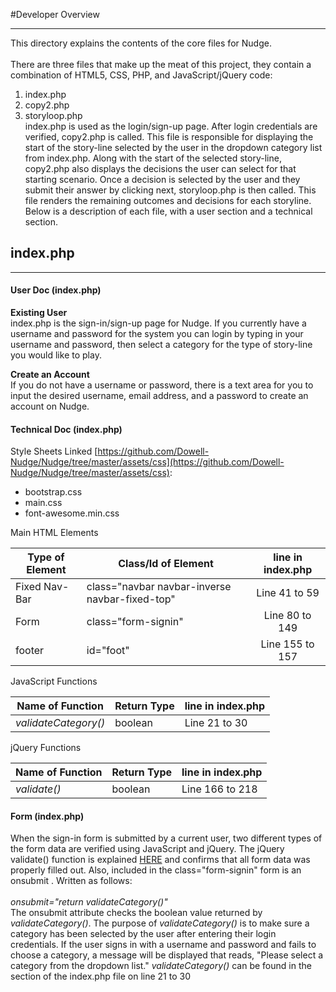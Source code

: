 #Developer Overview
***

This directory explains the contents of the core files for Nudge.      
<br> 
There are three files that make up the meat of this project, they contain a combination of HTML5, CSS, PHP, and JavaScript/jQuery code:           
1. index.php    
2. copy2.php     
3. storyloop.php     
index.php is used as the login/sign-up page. After login credentials are verified, copy2.php is called. This file is responsible for displaying the start of the story-line selected by the user in the dropdown category list from index.php. Along with the start of the selected story-line, copy2.php also displays the decisions the user can select for that starting scenario. Once a decision is selected by the user and they submit their answer by clicking next, storyloop.php is then called. This file renders the remaining outcomes and decisions for each storyline. Below is a description of each file, with a user section and a technical section.      

## index.php  
***

#### User Doc (index.php)

**Existing User**    
index.php is the sign-in/sign-up page for Nudge. If you currently have a username and password for the system you can login by typing in your username and password, then select a category for the type of story-line you
would like to play.     

**Create an Account**              
If you do not have a username or password, there is a text area for you to input the desired username, email address, and a password to create an account on Nudge.  

#### Technical Doc (index.php)

Style Sheets Linked [https://github.com/Dowell-Nudge/Nudge/tree/master/assets/css](https://github.com/Dowell-Nudge/Nudge/tree/master/assets/css):          
* bootstrap.css
* main.css
* font-awesome.min.css    

Main HTML Elements    

| Type of Element     | Class/Id of Element                            | line in index.php     | 
| ------------------- | ---------------------------------------------- |:---------------------:| 
| Fixed Nav-Bar       | class="navbar navbar-inverse navbar-fixed-top" | Line 41 to 59         |
| Form                | class="form-signin"                            | Line 80 to 149        |
| footer              | id="foot"                                      | Line 155 to 157       | 

JavaScript Functions   

| Name of Function     | Return Type     | line in index.php     | 
| -------------------- | --------------- | --------------------- |
| *validateCategory()* | boolean         | Line 21 to 30         | 


jQuery Functions    

| Name of Function     | Return Type     | line in index.php     | 
| -------------------- | --------------- | --------------------- | 
| *validate()*         | boolean         | Line 166 to 218       | 

#### Form (index.php) 

When the sign-in form is submitted by a current user, two different types of the form data are verified using JavaScript and jQuery.
The jQuery validate() function is explained [HERE](https://jqueryvalidation.org/validate) and confirms that all form data was properly filled out. 
Also, included in the class="form-signin" form is an onsubmit . Written as follows:      
<br>
*onsubmit="return validateCategory()"*
<br>
The onsubmit attribute checks the boolean value returned by *validateCategory()*. The purpose of *validateCategory()* is to make sure a category has been selected by the user after entering their login credentials. If the user signs in with a username and password and fails to choose a category, a message will be displayed that reads, "Please select a category from the dropdown list." *validateCategory()* can be found in the <head> section of the index.php file on line 21 to 30      




  

 
